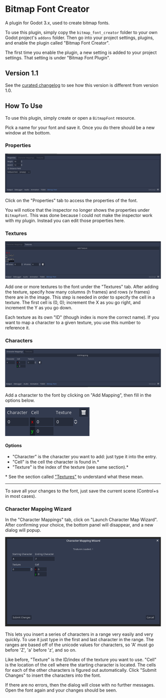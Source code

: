 # Bitmap Font Creator

A plugin for Godot 3.x, used to create bitmap fonts.

To use this plugin, simply copy the `bitmap_font_creator` folder to your own Godot project's `addons` folder. Then go into your project settings, plugins, and enable the plugin called "Bitmap Font Creator".

The first time you enable the plugin, a new setting is added to your project settings. That setting is under "Bitmap Font Plugin".

## Version 1.1

See the [curated changelog](CHANGELOG.md) to see how this version is different from version 1.0.

## How To Use

To use this plugin, simply create or open a `BitmapFont` resource.

Pick a name for your font and save it. Once you do there should be a new window at the bottom.

### Properties

![Properties](README_images/prop-window.png)

Click on the "Properties" tab to access the properties of the font.

You will notice that the inspector no longer shows the properties under `BitmapFont`. This was done because I could not make the inspector work with my plugin. Instead you can edit those properties here.

### Textures

![Textures](README_images/tex-window.png)

Add one or more textures to the font under the "Textures" tab. After adding the texture, specify how many columns (h frames) and rows (v frames) there are in the image. This step is needed in order to specify the cell in a texture. The first cell is (0, 0); increment the X as you go right, and increment the Y as you go down.

Each texture as its own "ID" (though index is more the correct name). If you want to map a character to a given texture, you use this number to reference it.

### Characters

![Character map](README_images/char-window.png)

Add a character to the font by clicking on "Add Mapping", then fill in the options below.

![Character](README_images/charmap.png)

#### Options

* "Character" is the character you want to add: just type it into the entry.
* "Cell" is the cell the character is found in.\*
* "Texture" is the index of the texture (see same section).\*

\* See the section called ["Textures"](#textures) to understand what these mean.

- - -

To save all your changes to the font, just save the current scene (Control+s in most cases).

### Character Mapping Wizard

In the "Character Mappings" tab, click on "Launch Character Map Wizard". After confirming your choice, the bottom panel will disappear, and a new dialog will popup.

![Character map dialog](README_images/char-map-wizard.png)

This lets you insert a series of characters in a range very easily and very quickly. To use it just type in the first and last character in the range. The ranges are based off of the unicode values for characters, so 'A' must go before 'Z', 'a' before 'z', and so on.

Like before, "Texture" is the ID/index of the texture you want to use. "Cell" is the location of the cell where the starting character is located. The cells for each of the other characters is figured out automatically. Click "Submit Changes" to insert the characters into the font.

If there are no errors, then the dialog will close with no further messages. Open the font again and your changes should be seen.
